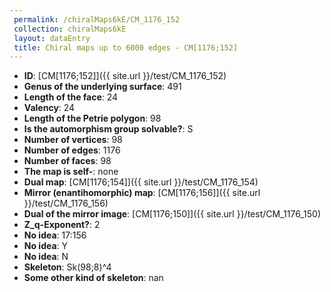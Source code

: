 ```yaml
--- 
 permalink: /chiralMaps6kE/CM_1176_152 
 collection: chiralMaps6kE
 layout: dataEntry
 title: Chiral maps up to 6000 edges - CM[1176;152]
---
```


- **ID**: [CM[1176;152]]({{ site.url }}/test/CM_1176_152)
- **Genus of the underlying surface**: 491
- **Length of the face**: 24
- **Valency**: 24
- **Length of the Petrie polygon**: 98
- **Is the automorphism group solvable?**: S
- **Number of vertices**: 98
- **Number of edges**: 1176
- **Number of faces**: 98
- **The map is self-**: none
- **Dual map**: [CM[1176;154]]({{ site.url }}/test/CM_1176_154)
- **Mirror (enantihomorphic) map**: [CM[1176;156]]({{ site.url }}/test/CM_1176_156)
- **Dual of the mirror image**: [CM[1176;150]]({{ site.url }}/test/CM_1176_150)
- **Z_q-Exponent?**: 2
- **No idea**:  17:156
- **No idea**: Y
- **No idea**: N
- **Skeleton**: Sk(98;8)^4
- **Some other kind of skeleton**: nan
